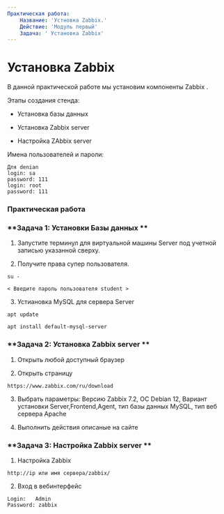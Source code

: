 ```yaml
---
Практическая работа:
    Название: 'Устновка Zabbix.'
    Действие: 'Модуль первый'
    Задача: ' Установка Zabbix'
---
```

# **Установка Zabbix**

В данной практической работе мы установим компоненты Zabbix .

Этапы создания стенда:

- Установка базы данных

- Установка Zabbix server

- Настройка ZAbbix server

Имена пользователей и пароли:
```
Для denian
login: sa 
password: 111
login: root 
password: 111
```
### **Практическая работа**

### **Задача 1: Установки Базы данных **

1. Запустите терминул для виртуальной машины Server под учетной записью указанной сверху.

2. Получите права супер пользователя.

```
su -
```
```
< Введите пароль пользователя student >
```

3. Устиановка MySQL для сервера Server
```
apt update

apt install default-mysql-server
```
### **Задача 2: Установка Zabbix server **

1. Открыть любой доступный браузер

2. Открыть страницу 

```
https://www.zabbix.com/ru/download
```
3. Выбрать параметры: Версию Zabbix 7.2, ОС Debian 12, Вариант установки Server,Frontend,Agent, тип базы данных MySQL, тип веб сервера Apache

4. Выполнить действия описаные на сайте

### **Задача 3: Настройка Zabbix server **   

1. Настройка Zabbix

```
http://ip или имя сервера/zabbix/
```
2. Вход в вебинтерфейс

```
Login:   Admin
Password: zabbix
```



